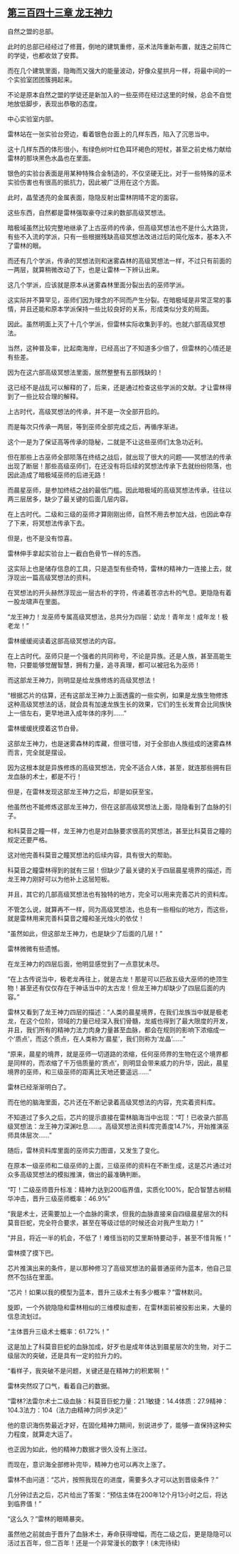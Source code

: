 ## [第三百四十三章 龙王神力](https://www.xxbiquge.com/11_11222/8875548.html)


  自然之盟的总部。

  此时的总部已经经过了修葺，倒地的建筑重修，巫术法阵重新布置，就连之前阵亡的学徒，也都收敛了安葬。

  而在几个建筑里面，隐晦而又强大的能量波动，好像众星拱月一样，将最中间的一个实验室团团簇拥起来。

  不论是原本自然之盟的学徒还是新加入的一些巫师在经过这里的时候，总会不自觉地放低脚步，表现出恭敬的态度。

  中心实验室内部。

  雷林站在一张实验台旁边，看着银色台面上的几样东西，陷入了沉思当中。

  这十几样东西的体形很小，有绿色树叶红色耳环褐色的短杖，甚至之前史格力献给雷林的那块黑色水晶也在里面。

  银色的实验台表面是用某种特殊合金制造的，不仅坚硬无比，对于一些特殊的巫术实验伤害也有很高的抵抗力，因此被广泛用在这个方面。

  此时，晶莹透亮的金属表面，隐隐反射出雷林阴晴不定的面容。

  这些东西，自然都是雷林强取豪夺过来的数部高级冥想法。

  暗极域虽然比较完整地继承了上古巫师的传承，但高级冥想法也不是什么大路货，有些不入流的学派，只有一些根据残缺高级冥想法改进过后的简化版本，基本入不了雷林的眼。

  而还有几个学派，传承的冥想法则和迷雾森林的高级冥想法一样，不过只有前面的一两层，就算稍微改动了下，也是让雷林一下辨认出来。

  这几个学派，应该就是原本从迷雾森林里面分裂出去的巫师学派。

  这实际并不算罕见，巫师们因为理念的不同而产生分裂。在暗极域是非常正常的事情，并且还能和原本学派保持一些比较良好的关系，形成类似分支的局面。

  因此。虽然明面上灭了十几个学派，但雷林实际收集到手的。也就六部高级冥想法。

  当然，这种普及率，比起南海岸，已经高出了不知道多少倍了，但雷林的心情还是有些差。

  因为在这六部高级冥想法里面，居然整整有五部残缺的！

  这已经不是战乱可以解释的了，后来，还是通过检查这些学派的文献。才让雷林得到了一些比较合理的解释。

  上古时代，高级冥想法的传承，并不是一次全部开启的。

  而是每次只传承一两层，等到巫师全部完成之后，再循序渐进。

  这个一是为了保证高等传承的隐秘，二就是不让这些巫师们太急功近利。

  但在那些上古巫师全部陨落在终结之战后，就出现了很大的问题——冥想法的传承出现了断层！那些高级巫师们，在还没有将后续的冥想法传承下去就纷纷陨落，也因此造成了暗极域巫师的后进无路！

  而晨星巫师，是参加终结之战的最低门槛。因此暗极域的高级冥想法传承，往往以两三层居多，缺少了最关键的后面几层内容。

  在上古时代。二级和三级的巫师才算刚刚出师，自然不用去参加大战，也因此幸存了下来，将冥想法传承下去。

  但是，也不是没有惊喜。

  雷林伸手拿起实验台上一截白色骨节一样的东西。

  这实际上也是储存信息的工具，只是造型有些奇特，雷林的精神力一连接上去，就浮现出一篇高级冥想法的资料。

  在冥想法的开头赫然浮现出一层古朴的字符，传递着苍凉古朴的气息。更隐隐有着一股龙啸声在里面。

  “龙王神力！龙巫师专属高级冥想法，总共分为四层：幼龙！青年龙！成年龙！极老龙！”

  雷林缓缓阅读着这部高级冥想法的内容。

  在上古时代。巫师只是一个强者的共同称号，不论是异族。还是人族，甚至高能生物，只要能够觉醒智慧，拥有力量，追寻真理，都可以被冠名为巫师！

  而这部龙王神力，则明显是给龙族修炼的高级冥想法！

  “根据芯片的估算，还有这部龙王神力上面透露的一些实例，如果是龙族生物修炼这种高级冥想法的话，就会具有加速龙族生长的效果，它们的生长发育会比同族快上一倍左右，更早地进入成年体的序列……”

  雷林缓缓抚摸着这节白骨。

  这部龙王神力，也是迷雾森林的库藏，但很可惜，对于全部由人族组成的迷雾森林而言，完全就是摆设。

  因为这根本就是异族修炼的高级冥想法，完全不适合人体，甚至，就连那些拥有巨龙血脉的术士，都是不行！

  但是，在雷林发现这部龙王神力之后，却是如获至宝。

  他虽然也不能修炼这部龙王神力，但在这部高级冥想法上面，隐隐看到了血脉的引子。

  和科莫音之瞳一样，龙王神力也是对血脉要求很高的冥想法，甚至比科莫音之瞳的规定还要严格。

  这对他完善科莫音之瞳冥想法的后续内容，具有很大的帮助。

  科莫音之瞳雷林得到的就有三层！但缺少了最关键的关于四层晨星境界的描述，而龙王神力刚好可以为他补上这层短板。

  并且，其它的几部高级冥想法也有独特的地方，完全可以用来完善芯片的资料库。

  不管怎么说，就算再不一样，同为高级冥想法，也总有一些相似的地方，而这些，就是雷林用来完善科莫音之瞳和圣光烛火的依仗！

  “虽然如此，但这部龙王神力，也是缺少了后面的几层！”

  雷林微微有些遗憾。

  在龙王神力的四层后面，他明显感觉到了一点意犹未尽。

  “在上古传说当中，极老龙再往上，就是古龙！那是可以匹敌五级大巫师的绝顶生物！甚至还有仅仅存在于神话当中的太古龙！但龙王神力却缺少了四层后面的内容。”

  雷林又看到了龙王神力四层的描述：“人类的晨星境界，在我们龙族当中就是极老龙，在这个位阶，领域的力量已经深入我们骨髓，龙威也得到了最大限度的开发，并且，我们所有的精神力法力肉身力量甚至血脉，都会在规则的影响下浓缩成一个‘质点’，而这个质点，在人类称为‘晨星’，我们则称为‘龙晶’……”

  “原来，晨星的境界，就是巫师一切道路的浓缩，任何巫师界的生物在这个境界都是同样的，而浓缩了千万倍质量的‘质点’，则明显会带来威力的升华，因此，晨星境界的巫师，和三级巫师的距离比天地还要遥远……”

  雷林已经渐渐明白了。

  而在他的脑海里面，芯片还在不断记录着高级冥想法的内容，充实着资料库。

  不知道过了多久之后，芯片的提示直接在雷林脑海当中出现：“叮！已收录六部高级冥想法：龙王神力深渊吐息……。高级冥想法资料库完善度14.7%，开始推演巫师具体层次……”

  随后，雷林资料库里面的巫师实力图谱，又发生了变化。

  在原本一级巫师和二级巫师的上面，三级巫师的资料在不断生成，这是芯片通过对众多高级冥想法的模拟推演，做出的最准确判断。

  “叮！二级巫师晋升标准：精神力达到200临界值，实质化100%，配合智慧古树精华冲击，晋升三级巫师概率：46.9%”

  “我是术士，还需要加上一个血脉的需求，但我的血脉直接来自四级晨星层次的科莫音巨蛇，完全符合要求，甚至在等级过低的时候还会对我产生助力！”

  “并且，将近一半的机会，不低了！难怪当初的艾里斯特要动手，甚至不惜背叛！”

  雷林摸了摸下巴。

  芯片推演出来的条件，是以那种修习了高级冥想法的最普通巫师为蓝本，他自己显然不包括在里面。

  “芯片！如果以我的模型为蓝本，晋升三级术士有多少概率？”雷林默问。

  旋即，一个外貌隐隐和雷林相似的三维模拟虚影，在雷林面前被投影出来，大量的信息流划过。

  “主体晋升三级术士概率：61.72%！”

  这是加上了科莫音巨蛇的血脉加成，好歹也是成年体达到晨星层次的生物，对于二级层次的突破，还是具有一定的拉升力的。

  “看样子，我突破不是问题，关键还是在精神力的积累啊！”

  雷林突然叹了口气，看着自己的数据。

  “雷林?法雷尔术士二级血脉：科莫音巨蛇力量：21.1敏捷：14.4体质：27.9精神：104.3法力：104（法力由精神力同步决定）”

  他的意识海伤势最近才好，在固化精神力期间，别说进步了，能够一直保持这种实力程度，就算走大运了。

  也正因为如此，他的精神力数据才很久没有上涨过。

  而现在，意识海全部修补完毕，精神力也可以再次上涨了。

  雷林不由问道：“芯片，按照我现在的进度，需要多久才可以达到晋级条件？”

  几分钟过去之后，芯片给出了答案：“预估主体在200年12个月13小时之后，将达到临界值！”

  “这么久？”雷林的眼睛暴突。

  虽然他之前就由于晋升了血脉术士，寿命获得增幅，而在二级之后，更是隐隐可以活过五百年，但二百年！还是一个非常漫长的数字！(未完待续)
